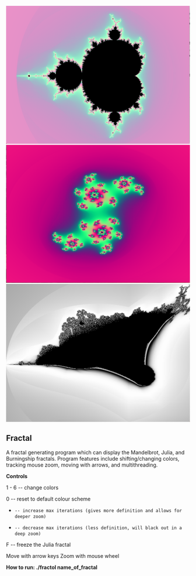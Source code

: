 ![Alt text](https://github.com/dylanmpeck/Fractal/blob/master/screenshots/mandelbrot.png "Mandelbrot")
![Alt text](https://github.com/dylanmpeck/Fractal/blob/master/screenshots/julia.png "Julia")
![Alt text](https://github.com/dylanmpeck/Fractal/blob/master/screenshots/burningship.png "Burningship")

<h2>Fractal</h2>

A fractal generating program which can display the Mandelbrot, Julia, and Burningship fractals. Program features include shifting/changing colors, tracking mouse zoom, moving with arrows, and multithreading.

<strong>Controls</strong>

1 - 6 -- change colors

0     -- reset to default colour scheme

+     -- increase max iterations (gives more definition and allows for deeper zoom)

-     -- decrease max iterations (less definition, will black out in a deep zoom)

F     -- freeze the Julia fractal

Move with arrow keys
Zoom with mouse wheel

<strong>How to run: ./fractol name_of_fractal</strong>
